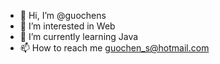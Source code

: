 - 👋 Hi, I’m @guochens
- 👀 I’m interested in Web
- 🌱 I’m currently learning Java
- 📫 How to reach me guochen_s@hotmail.com

<!---
guochens/guochens is a ✨ special ✨ repository because its `README.md` (this file) appears on your GitHub profile.
You can click the Preview link to take a look at your changes.
--->
